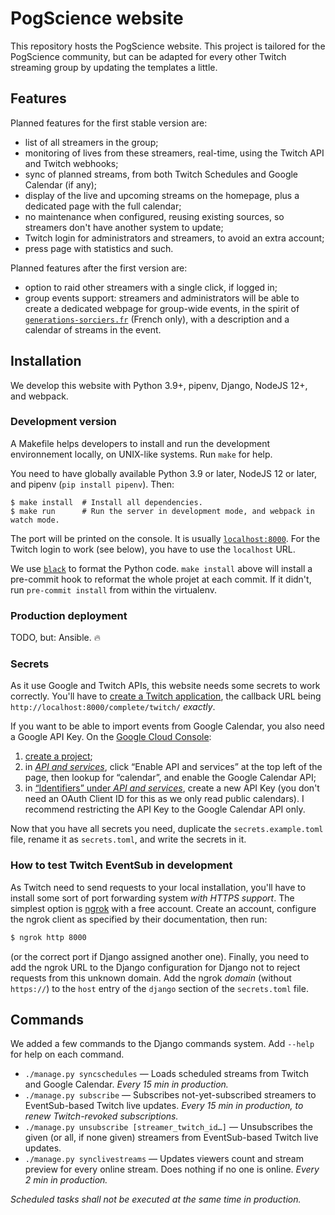 # PogScience website

This repository hosts the PogScience website. This project is tailored for the PogScience community, but can be adapted
for every other Twitch streaming group by updating the templates a little.

## Features

Planned features for the first stable version are:

- list of all streamers in the group;
- monitoring of lives from these streamers, real-time, using the Twitch API and Twitch webhooks;
- sync of planned streams, from both Twitch Schedules and Google Calendar (if any);
- display of the live and upcoming streams on the homepage, plus a dedicated page with the full calendar;
- no maintenance when configured, reusing existing sources, so streamers don't have another system to update;
- Twitch login for administrators and streamers, to avoid an extra account;
- press page with statistics and such.

Planned features after the first version are:

- option to raid other streamers with a single click, if logged in;
- group events support: streamers and administrators will be able to create a dedicated webpage for group-wide events,
  in the spirit of [`generations-sorciers.fr`](https://generations-sorciers.fr) (French only), with a description and a
  calendar of streams in the event.

## Installation

We develop this website with Python 3.9+, pipenv, Django, NodeJS 12+, and webpack.

### Development version

A Makefile helps developers to install and run the development environnement locally, on UNIX-like systems. Run `make`
for help.

You need to have globally available Python 3.9 or later, NodeJS 12 or later, and pipenv (`pip install pipenv`). Then:

```shell
$ make install  # Install all dependencies.
$ make run      # Run the server in development mode, and webpack in watch mode.
```

The port will be printed on the console. It is usually [`localhost:8000`](http://localhost:8000). For the Twitch login
to work (see below), you have to use the `localhost` URL.

We use [`black`](https://github.com/psf/black) to format the Python code. `make install` above will install a pre-commit
hook to reformat the whole projet at each commit. If it didn't, run `pre-commit install` from within the virtualenv.

### Production deployment

TODO, but: Ansible. 🔥

### Secrets

As it use Google and Twitch APIs, this website needs some secrets to work correctly. You'll have to [create a Twitch
application](https://dev.twitch.tv/console), the callback URL being `http://localhost:8000/complete/twitch/` _exactly_.

If you want to be able to import events from Google Calendar, you also need a Google API Key. On the [Google Cloud
Console](https://console.cloud.google.com):

1. [create a project](https://console.cloud.google.com/projectcreate);
2. in [_API and services_](https://console.cloud.google.com/apis/dashboard), click “Enable API and services” at the top
   left of the page, then lookup for “calendar”, and enable the Google Calendar API; 
3. in [“Identifiers” under _API and services_](https://console.cloud.google.com/apis/credentials), create a new API Key
   (you don't need an  OAuth Client ID for this as we only read public calendars). I recommend restricting the API Key
   to the Google Calendar API only.
   
Now that you have all secrets you need, duplicate the `secrets.example.toml` file, rename it as `secrets.toml`, and
write the secrets in it.

### How to test Twitch EventSub in development

As Twitch need to send requests to your local installation, you'll have to install some sort of port forwarding system
_with HTTPS support_. The simplest option is [ngrok](https://ngrok.io) with a free account. Create an account, configure
the ngrok client as specified by their documentation, then run:

```bash
$ ngrok http 8000
```

(or the correct port if Django assigned another one). Finally, you need to add the ngrok URL to the Django configuration
for Django not to reject requests from this unknown domain. Add the ngrok _domain_ (without `https://`) to the `host`
entry of the `django` section of the `secrets.toml` file.

## Commands

We added a few commands to the Django commands system. Add `--help` for help on each command.

- `./manage.py syncschedules` — Loads scheduled streams from Twitch and Google Calendar. _Every 15 min in production._
- `./manage.py subscribe` — Subscribes not-yet-subscribed streamers to EventSub-based Twitch live updates. _Every 15 min
  in production, to renew Twitch-revoked subscriptions._
- `./manage.py unsubscribe [streamer_twitch_id…]` — Unsubscribes the given (or all, if none given) streamers from
  EventSub-based Twitch live updates.
- `./manage.py synclivestreams` — Updates viewers count and stream preview for every online stream. Does nothing if no
  one is online. _Every 2 min in production._

_Scheduled tasks shall not be executed at the same time in production._
